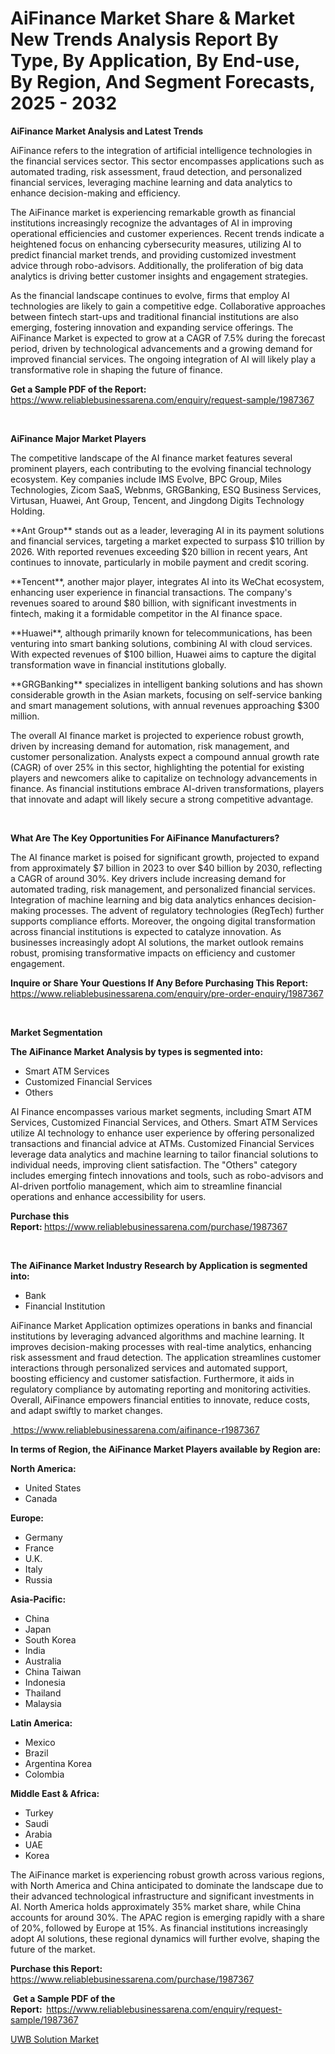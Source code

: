 <p><h1>AiFinance Market Share & Market New Trends Analysis Report By Type, By Application, By End-use, By Region, And Segment Forecasts, 2025 - 2032</h1></p><p><strong>AiFinance Market Analysis and Latest Trends</strong></p>
<p><p>AiFinance refers to the integration of artificial intelligence technologies in the financial services sector. This sector encompasses applications such as automated trading, risk assessment, fraud detection, and personalized financial services, leveraging machine learning and data analytics to enhance decision-making and efficiency. </p><p>The AiFinance market is experiencing remarkable growth as financial institutions increasingly recognize the advantages of AI in improving operational efficiencies and customer experiences. Recent trends indicate a heightened focus on enhancing cybersecurity measures, utilizing AI to predict financial market trends, and providing customized investment advice through robo-advisors. Additionally, the proliferation of big data analytics is driving better customer insights and engagement strategies.</p><p>As the financial landscape continues to evolve, firms that employ AI technologies are likely to gain a competitive edge. Collaborative approaches between fintech start-ups and traditional financial institutions are also emerging, fostering innovation and expanding service offerings. The AiFinance Market is expected to grow at a CAGR of 7.5% during the forecast period, driven by technological advancements and a growing demand for improved financial services. The ongoing integration of AI will likely play a transformative role in shaping the future of finance.</p></p>
<p><strong>Get a Sample PDF of the Report:&nbsp;</strong> <a href="https://www.reliablebusinessarena.com/enquiry/request-sample/1987367?utm_campaign=2485&utm_medium=2&utm_source=Github&utm_content=ia&utm_term=10032025&utm_id=aifinance">https://www.reliablebusinessarena.com/enquiry/request-sample/1987367</a></p>
<p>&nbsp;</p>
<p><strong>AiFinance Major Market Players</strong></p>
<p><p>The competitive landscape of the AI finance market features several prominent players, each contributing to the evolving financial technology ecosystem. Key companies include IMS Evolve, BPC Group, Miles Technologies, Zicom SaaS, Webnms, GRGBanking, ESQ Business Services, Virtusan, Huawei, Ant Group, Tencent, and Jingdong Digits Technology Holding.</p><p>**Ant Group** stands out as a leader, leveraging AI in its payment solutions and financial services, targeting a market expected to surpass $10 trillion by 2026. With reported revenues exceeding $20 billion in recent years, Ant continues to innovate, particularly in mobile payment and credit scoring.</p><p>**Tencent**, another major player, integrates AI into its WeChat ecosystem, enhancing user experience in financial transactions. The company's revenues soared to around $80 billion, with significant investments in fintech, making it a formidable competitor in the AI finance space.</p><p>**Huawei**, although primarily known for telecommunications, has been venturing into smart banking solutions, combining AI with cloud services. With expected revenues of $100 billion, Huawei aims to capture the digital transformation wave in financial institutions globally.</p><p>**GRGBanking** specializes in intelligent banking solutions and has shown considerable growth in the Asian markets, focusing on self-service banking and smart management solutions, with annual revenues approaching $300 million.</p><p>The overall AI finance market is projected to experience robust growth, driven by increasing demand for automation, risk management, and customer personalization. Analysts expect a compound annual growth rate (CAGR) of over 25% in this sector, highlighting the potential for existing players and newcomers alike to capitalize on technology advancements in finance. As financial institutions embrace AI-driven transformations, players that innovate and adapt will likely secure a strong competitive advantage.</p></p>
<p>&nbsp;</p>
<p><strong>What Are The Key Opportunities For AiFinance Manufacturers?</strong></p>
<p><p>The AI finance market is poised for significant growth, projected to expand from approximately $7 billion in 2023 to over $40 billion by 2030, reflecting a CAGR of around 30%. Key drivers include increasing demand for automated trading, risk management, and personalized financial services. Integration of machine learning and big data analytics enhances decision-making processes. The advent of regulatory technologies (RegTech) further supports compliance efforts. Moreover, the ongoing digital transformation across financial institutions is expected to catalyze innovation. As businesses increasingly adopt AI solutions, the market outlook remains robust, promising transformative impacts on efficiency and customer engagement.</p></p>
<p><strong>Inquire or Share Your Questions If Any Before Purchasing This Report:</strong> <a href="https://www.reliablebusinessarena.com/enquiry/pre-order-enquiry/1987367?utm_campaign=2485&utm_medium=2&utm_source=Github&utm_content=ia&utm_term=10032025&utm_id=aifinance">https://www.reliablebusinessarena.com/enquiry/pre-order-enquiry/1987367</a></p>
<p>&nbsp;</p>
<p><strong>Market Segmentation</strong></p>
<p><strong>The AiFinance Market Analysis by types is segmented into:</strong></p>
<p><ul><li>Smart ATM Services</li><li>Customized Financial Services</li><li>Others</li></ul></p>
<p><p>AI Finance encompasses various market segments, including Smart ATM Services, Customized Financial Services, and Others. Smart ATM Services utilize AI technology to enhance user experience by offering personalized transactions and financial advice at ATMs. Customized Financial Services leverage data analytics and machine learning to tailor financial solutions to individual needs, improving client satisfaction. The "Others" category includes emerging fintech innovations and tools, such as robo-advisors and AI-driven portfolio management, which aim to streamline financial operations and enhance accessibility for users.</p></p>
<p><strong>Purchase this Report:&nbsp;</strong><a href="https://www.reliablebusinessarena.com/purchase/1987367?utm_campaign=2485&utm_medium=2&utm_source=Github&utm_content=ia&utm_term=10032025&utm_id=aifinance">https://www.reliablebusinessarena.com/purchase/1987367</a></p>
<p>&nbsp;</p>
<p><strong>The AiFinance Market Industry Research by Application is segmented into:</strong></p>
<p><ul><li>Bank</li><li>Financial Institution</li></ul></p>
<p><p>AiFinance Market Application optimizes operations in banks and financial institutions by leveraging advanced algorithms and machine learning. It improves decision-making processes with real-time analytics, enhancing risk assessment and fraud detection. The application streamlines customer interactions through personalized services and automated support, boosting efficiency and customer satisfaction. Furthermore, it aids in regulatory compliance by automating reporting and monitoring activities. Overall, AiFinance empowers financial entities to innovate, reduce costs, and adapt swiftly to market changes.</p></p>
<p><a href="https://www.reliablebusinessarena.com/aifinance-r1987367?utm_campaign=2485&utm_medium=2&utm_source=Github&utm_content=ia&utm_term=10032025&utm_id=aifinance">&nbsp;https://www.reliablebusinessarena.com/aifinance-r1987367</a></p>
<p><strong>In terms of Region, the AiFinance Market Players available by Region are:</strong></p>
<p>
    <p> <strong> North America: </strong>
        <ul>
            <li>United States</li>
            <li>Canada</li>
        </ul>
        </p> 
    <p> <strong> Europe: </strong>
        <ul>
            <li>Germany</li>
            <li>France</li>
            <li>U.K.</li>
            <li>Italy</li>
            <li>Russia</li>
        </ul>
        </p> 
    <p> <strong> Asia-Pacific: </strong>
        <ul>
            <li>China</li>
            <li>Japan</li>
            <li>South Korea</li>
            <li>India</li>
            <li>Australia</li>
            <li>China Taiwan</li>
            <li>Indonesia</li>
            <li>Thailand</li>
            <li>Malaysia</li>
        </ul>
        </p> 
    <p> <strong> Latin America: </strong>
        <ul>
            <li>Mexico</li>
            <li>Brazil</li>
            <li>Argentina Korea</li>
            <li>Colombia</li>
        </ul>
        </p> 
    <p> <strong> Middle East & Africa: </strong>
        <ul>
            <li>Turkey</li>
            <li>Saudi</li>
            <li>Arabia</li>
            <li>UAE</li>
            <li>Korea</li>
        </ul>
    </p>
    </p>
<p><p>The AiFinance market is experiencing robust growth across various regions, with North America and China anticipated to dominate the landscape due to their advanced technological infrastructure and significant investments in AI. North America holds approximately 35% market share, while China accounts for around 30%. The APAC region is emerging rapidly with a share of 20%, followed by Europe at 15%. As financial institutions increasingly adopt AI solutions, these regional dynamics will further evolve, shaping the future of the market.</p></p>
<p><strong>Purchase this Report: </strong><a href="https://www.reliablebusinessarena.com/purchase/1987367?utm_campaign=2485&utm_medium=2&utm_source=Github&utm_content=ia&utm_term=10032025&utm_id=aifinance">https://www.reliablebusinessarena.com/purchase/1987367</a></p>
<p>&nbsp;<strong>Get a Sample PDF of the Report:&nbsp;&nbsp;</strong><a href="https://www.reliablebusinessarena.com/enquiry/request-sample/1987367?utm_campaign=2485&utm_medium=2&utm_source=Github&utm_content=ia&utm_term=10032025&utm_id=aifinance">https://www.reliablebusinessarena.com/enquiry/request-sample/1987367</a></p>
<p><strong></strong></p>
<p><p><a href="https://github.com/mayabungard8092/Market-Research-Report-List-1/blob/main/uwb-solution-market.md?utm_campaign=2485&utm_medium=2&utm_source=Github&utm_content=ia&utm_term=10032025&utm_id=aifinance">UWB Solution Market</a></p></p>
